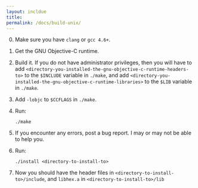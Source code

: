```yaml
---
layout: incldue
title:
permalink: /docs/build-unix/
---
```

 0. Make sure you have `clang` or `gcc 4.6+`.

 1. Get the GNU Objective-C runtime.

 2. Build it. If you do not have administrator privileges, then you will have to add `<directory-you-installed-the-gnu-objective-c-runtime-headers-to>` to the `$INCLUDE` variable in `./make`, and add `<directory-you-installed-the-gnu-objective-c-runtime-libraries>` to the `$LIB` variable in `./make`.

 3. Add `-lobjc` to `$CCFLAGS` in `./make`.

 4. Run:
    ```
    ./make
    ```

 5. If you encounter any errors, post a bug report. I may or may not be able to help you.

 6. Run:
    ```
    ./install <directory-to-install-to>
    ```

 7. Now you should have the header files in `<directory-to-install-to>/include`, and `libhex.a` in `<directory-to-install-to>/lib`
